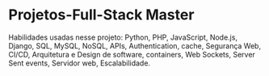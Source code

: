 # Projetos-Full-Stack Master
Habilidades usadas nesse projeto: Python, PHP, JavaScript, Node.js, Django, SQL, MySQL, NoSQL, APIs, Authentication, cache, Segurança Web, CI/CD, Arquitetura e Design de software, containers, Web Sockets, Server Sent events, Servidor web, Escalabilidade. 
